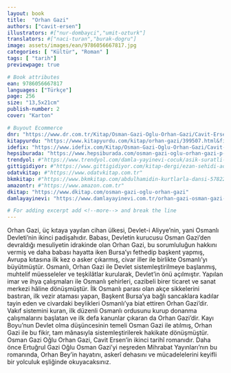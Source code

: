 ```yaml
---
layout: book
title:  "Orhan Gazi"
authors: ["cavit-ersen"]
illustrators: #["nur-dombayci","umit-ozturk"]
translators: #["naci-turan","burak-dogru"]
image: assets/images/ean/9786056667817.jpg
categories: [ "Kültür", "Roman" ]
tags: [ "tarih"]
previewpage: true

# Book attributes
ean: 9786056667817
languages: ["Türkçe"]
page: 256
size: "13,5x21cm"
publish-number: 2
cover: "Karton"

# Buyout Ecommerce
dnr: "https://www.dr.com.tr/Kitap/Osman-Gazi-Oglu-Orhan-Gazi/Cavit-Ersen/Edebiyat/Roman/Turkiye-Roman/urunno=0000000701780"
kitapyurdu: "https://www.kitapyurdu.com/kitap/orhan-gazi/399507.html&filter_name=Orhan+Gazi"
idefix: "https://www.idefix.com/Kitap/Osman-Gazi-Oglu-Orhan-Gazi/Cavit-Ersen/Edebiyat/Roman/Turkiye-Roman/urunno=0000000701780"
hepsiburada: "https://www.hepsiburada.com/osman-gazi-oglu-orhan-gazi-p-KMIHRABAT67817"
trendyol: #"https://www.trendyol.com/damla-yayinevi-cocuk/asik-suratli-cocuk-ugultulu-orman-p-3320525"
gittigidiyor: #"https://www.gittigidiyor.com/kitap-dergi/ezan-sehidi-adnan-menderes_pdp_732728793"
odatvkitap: #"https://www.odatvkitap.com.tr"
bkmkitap: #"https://www.bkmkitap.com/abdulhamidin-kurtlarla-dansi-578226"
amazontr: #"https://www.amazon.com.tr"
dkitap: "https://www.dkitap.com/osman-gazi-oglu-orhan-gazi"
damlayayinevi: "https://www.damlayayinevi.com.tr/orhan-gazi-osman-gazi-oglu"

# For adding excerpt add <!--more--> and break the line
---
```

Orhan Gazi, üç kıtaya yayılan cihan ülkesi, Devlet-i Aliyye’nin, yani Osmanlı Devleti’nin ikinci padişahıdır. Babası, Devletin kurucusu Osman Gazi’den devraldığı mesuliyetin idrakinde olan Orhan Gazi, bu sorumluluğun hakkını vermiş ve daha babası hayatta iken Bursa’yı fethedip başkent yapmış, Avrupa kıtasına ilk kez o asker çıkarmış, civar iller ile birlikte Osmanlı’yı büyütmüştür.
Osmanlı, Orhan Gazi ile Devlet sistemleştirilmeye başlanmış, muhtelif müesseleler ve teşkilâtlar kurularak, Devlet’in önü açılmıştır. Yapılan imar ve ihya çalışmaları ile Osmanlı şehirleri, cazibeli birer ticaret ve sanat merkezi hâline dönüşmüştür. İlk Osmanlı parası olan akçe sikkelerini bastıran, ilk vezir ataması yapan, Başkent Bursa’ya bağlı sancaklara kadılar tayin eden ve civardaki beylikleri Osmanlı’ya biat ettiren Orhan Gazi’dir. Vakıf sistemini kuran, ilk düzenli Osmanlı ordusunu kurup donanma çalışmalarını başlatan ve ilk defa kanunlar çıkaran da Orhan Gazi’dir.
Kayı Boyu’nun Devlet olma düşüncesinin temeli Osman Gazi ile atılmış, Orhan Gazi ile bu fikir, tam mânasıyla sistemleştirilerek hakikate dönüşmüştür. Osman Gazi Oğlu Orhan Gazi, Cavit Ersen’in ikinci tarihî romanıdır. Daha önce Ertuğrul Gazi Oğlu Osman Gazi’yi neşreden Mihrabat Yayınları’nın bu romanında, Orhan Bey’in hayatını, askerî dehasını ve mücadelelerini keyifli bir yolculuk eşliğinde okuyacaksınız.
<!--more--> 